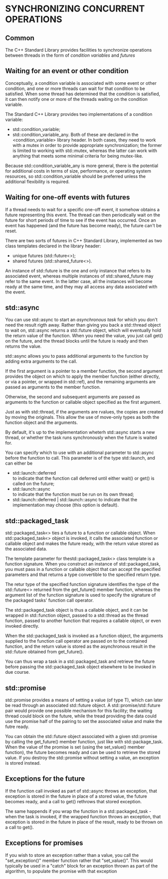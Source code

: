 SYNCHRONIZING CONCURRENT OPERATIONS
===================================

Common
------

The C++ Standard Library provides facilities to synchronize operations
between threads in the form of *condition variables* and *futures*


Waiting for an event or other condition
---------------------------------------

Conceptually, a condition variable is associated with some event or
other condition, and one or more threads can wait for that condition
to be satisfied. When some thread has determined that the condition
is satisfied, it can then notify one or more of the threads waiting
on the condition variable.

The Standard C++ Library provides two implementations of a condition
variable:
- std::condition_variable;
- std::condition_variable_any.
Both of these are declared in the <condition_variable> library header.
In both cases, they need to work with a mutex in order to provide
appropriate synchronization; the former is limited to working with
std::mutex, whereas the latter can work with anything that meets some
minimal criteria for being mutex-like.

Because std::condition_variable_any is more general, there is the 
potential for additional costs in terms of size, performance, or
operating system resources, so std::condition_variable should be 
preferred unless the additional flexibility is required.


Waiting for one-off events with futures
---------------------------------------

If a thread needs to wait for a specific one-off event, 
it somehow obtains a future representing this event. 
The thread can then periodically wait on the future for short periods
of time to see if the event has occurred. Once an event has happened
(and the future has become ready), the future can't be reset.

There are two sorts of futures in C++ Standard Library, implemented
as two class templates declared in the <future> library header:
- unique futures (std::future<>);
- shared futures (std::shared_future<>).

An instance of std::future is the one and only instance that
refers to its associated event, whereas multiple instances of
std::shared_future may refer to the same event. In the latter case,
all the instances will become ready at the same time, and they may 
all access any data associated with the event.


std::async
----------

You can use std::async to start an *asynchronous task* for which
you don't need the result rigth away. Rather than giving you back
a std::thread object to wait on, std::async returns a std::future
object, which will eventually hold the return value of the function.
When you need the value, you just call get() on the future, and 
the thread blocks until the future is ready and then returns the 
value.

std::async allows you to pass additional arguments to the function
by adding extra arguments to the call. 

If the first argument is a pointer to a member function, 
the second argument provides the object on which to apply the member
function (either directly, or via a pointer, or wrapped in std::ref),
and the remaining arguments are passed as arguments to the member
function.

Otherwise, the second and subsequent arguments are passed as arguments
to the function or callable object specified as the first argument.

Just as with std::thread, if the arguments are rvalues, the copies
are created by moving the originals. This allow the use of move-only
types as both the function object and the arguments.

By default, it's up to the implementation wheterh std::async starts 
a new thread, or whether the task runs synchronously when the future
is waited for.

You can specify which to use with an additional parameter to 
std::async before the function to call. This parameter is of the type
std::launch, and can either be
- std::launch::deferred  
  to indicate that the function call deferred until either wait()
  or get() is called on the future;
- std::launch::async  
  to indicate that the function must be run on its own thread;
- std::launch::deferred | std::launch::async
  to indicate that the implementation may choose
  (this option is default).


std::packaged_task
------------------

std::packaged_task<> ties a future to a function or callable object.
When std::packaged_task<> object is invoked, it calls the 
associated function or callable object and makes the future ready,
with the return value stored as the associated data.

The template parameter for thestd::packaged_task<> class template 
is a function signature. When you construct an instance of 
std::packaged_task, you must pass in a function or callable object
that can accept the specified parameters and that returns a type
convertible to the specified return type.

The retur type of the specified function signature identifies 
the type of the std::future<> returned from the get_future() 
member function, whereas the argument list of the function signature
is used to specify the signature of the packaged tasks' function
call operator.

The std::packaged_task object is thus a callable object, and it can
be wrapped in std::function object, passed to a std::thread as the
thread function, passed to another function that requires a callable
object, or even invoked directly.

When the std::packaged_task is invoked as a function object, 
the arguments supplied to the function call operator are passed on
to the contained function, and the return value is stored as the
asynchronous result in the std::future obtained from get_future().

You can thus wrap a task in a std::packaged_task and retrieve 
the future before passing the std::packaged_task object elsewhere
to be invoked in due course.


std::promise
------------

std::promise<T> provides a means of setting a value (of type T),
which can later be read through an associated std::future<T> object. 
A std::promise/std::future pair would provide one possible mechanism
for this facility; the waiting thread could block on the future,
while the tread providing the data could use the promise half of 
the pairing to set the associated value and make the futre ready.

You can obtain the std::future object associated with a given 
std::promise by calling the get_future() member function, just like
with std::package_task. When the value of the promise is set
(using the set_value() member function), the future becomes ready
and can be used to retrieve the stored value. If you destroy the
std::promise without setting a value, an exception is stored instead.


Exceptions for the future
-------------------------

If the function call invoked as part of std::async throws an 
exception, that exception is stored in the future in place of a 
stored value, the future becomes ready, and a call to get()
rethrows that stored exception.

The same happends if you wrap the function in a std::packaged_task -
when the task is invoked, if the wrapped function throws an exception,
that exception is stored in the future in place of the result,
ready to be thrown on a call to get().


Exceptions for promises
-----------------------

If you wish to store an exception rather than a value, you call
the "set_exception()" member function rather that "set_value()".
This would typically be used in a "catch" block for an exception
thrown as part of the algorithm, to populate the promise with
that exception
